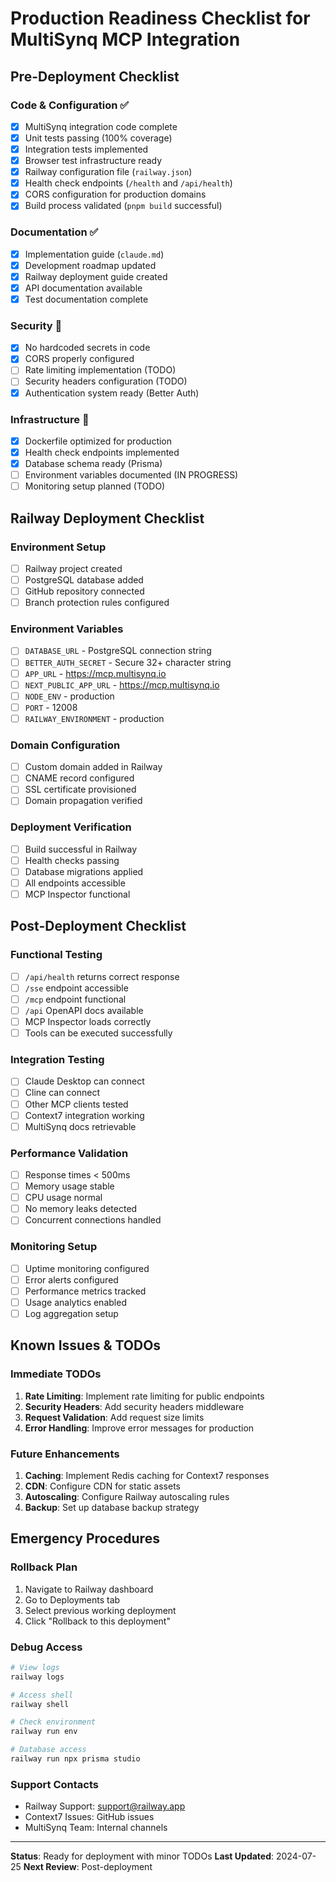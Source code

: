 # Production Readiness Checklist for MultiSynq MCP Integration

## Pre-Deployment Checklist

### Code & Configuration ✅
- [x] MultiSynq integration code complete
- [x] Unit tests passing (100% coverage)
- [x] Integration tests implemented
- [x] Browser test infrastructure ready
- [x] Railway configuration file (`railway.json`)
- [x] Health check endpoints (`/health` and `/api/health`)
- [x] CORS configuration for production domains
- [x] Build process validated (`pnpm build` successful)

### Documentation ✅
- [x] Implementation guide (`claude.md`)
- [x] Development roadmap updated
- [x] Railway deployment guide created
- [x] API documentation available
- [x] Test documentation complete

### Security 🔄
- [x] No hardcoded secrets in code
- [x] CORS properly configured
- [ ] Rate limiting implementation (TODO)
- [ ] Security headers configuration (TODO)
- [x] Authentication system ready (Better Auth)

### Infrastructure 🔄
- [x] Dockerfile optimized for production
- [x] Health check endpoints implemented
- [x] Database schema ready (Prisma)
- [ ] Environment variables documented (IN PROGRESS)
- [ ] Monitoring setup planned (TODO)

## Railway Deployment Checklist

### Environment Setup
- [ ] Railway project created
- [ ] PostgreSQL database added
- [ ] GitHub repository connected
- [ ] Branch protection rules configured

### Environment Variables
- [ ] `DATABASE_URL` - PostgreSQL connection string
- [ ] `BETTER_AUTH_SECRET` - Secure 32+ character string
- [ ] `APP_URL` - https://mcp.multisynq.io
- [ ] `NEXT_PUBLIC_APP_URL` - https://mcp.multisynq.io
- [ ] `NODE_ENV` - production
- [ ] `PORT` - 12008
- [ ] `RAILWAY_ENVIRONMENT` - production

### Domain Configuration
- [ ] Custom domain added in Railway
- [ ] CNAME record configured
- [ ] SSL certificate provisioned
- [ ] Domain propagation verified

### Deployment Verification
- [ ] Build successful in Railway
- [ ] Health checks passing
- [ ] Database migrations applied
- [ ] All endpoints accessible
- [ ] MCP Inspector functional

## Post-Deployment Checklist

### Functional Testing
- [ ] `/api/health` returns correct response
- [ ] `/sse` endpoint accessible
- [ ] `/mcp` endpoint functional
- [ ] `/api` OpenAPI docs available
- [ ] MCP Inspector loads correctly
- [ ] Tools can be executed successfully

### Integration Testing
- [ ] Claude Desktop can connect
- [ ] Cline can connect
- [ ] Other MCP clients tested
- [ ] Context7 integration working
- [ ] MultiSynq docs retrievable

### Performance Validation
- [ ] Response times < 500ms
- [ ] Memory usage stable
- [ ] CPU usage normal
- [ ] No memory leaks detected
- [ ] Concurrent connections handled

### Monitoring Setup
- [ ] Uptime monitoring configured
- [ ] Error alerts configured
- [ ] Performance metrics tracked
- [ ] Usage analytics enabled
- [ ] Log aggregation setup

## Known Issues & TODOs

### Immediate TODOs
1. **Rate Limiting**: Implement rate limiting for public endpoints
2. **Security Headers**: Add security headers middleware
3. **Request Validation**: Add request size limits
4. **Error Handling**: Improve error messages for production

### Future Enhancements
1. **Caching**: Implement Redis caching for Context7 responses
2. **CDN**: Configure CDN for static assets
3. **Autoscaling**: Configure Railway autoscaling rules
4. **Backup**: Set up database backup strategy

## Emergency Procedures

### Rollback Plan
1. Navigate to Railway dashboard
2. Go to Deployments tab
3. Select previous working deployment
4. Click "Rollback to this deployment"

### Debug Access
```bash
# View logs
railway logs

# Access shell
railway shell

# Check environment
railway run env

# Database access
railway run npx prisma studio
```

### Support Contacts
- Railway Support: support@railway.app
- Context7 Issues: GitHub issues
- MultiSynq Team: Internal channels

---

**Status**: Ready for deployment with minor TODOs
**Last Updated**: 2024-07-25
**Next Review**: Post-deployment 